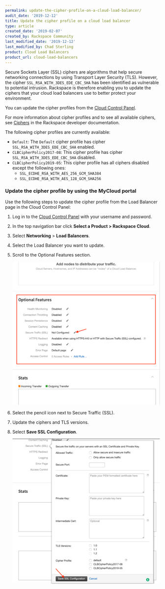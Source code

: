```yaml
---
permalink: update-the-cipher-profile-on-a-cloud-load-balancer/
audit_date: '2019-12-12'
title: Update the cipher profile on a cloud load balancer
type: article
created_date: '2019-02-07'
created_by: Rackspace Community
last_modified_date: '2019-12-12'
last_modified_by: Chad Sterling
product: Cloud Load Balancers
product_url: cloud-load-balancers
---
```


Secure Sockets Layer (SSL) ciphers are algorithms that help secure networking connections by using
Transport Layer Security (TLS). However, the cipher `SSL_RSA_WITH_3DES_EDE_CBC_SHA` has been 
identified as vulnerable to potential intrusion. Rackspace is therefore enabling you to update the 
ciphers that your cloud load balancers use to better protect your environment.

You can update the cipher profiles from the [Cloud Control Panel](https://login.rackspace.com).

For more information about cipher profiles and to see all available ciphers, see [Ciphers](https://developer.rackspace.com/docs/cloud-load-balancers/v1/api-reference/ciphers/) in the Rackspace 
developer documentation.

The following cipher profiles are currently available:

- `Default`: The `Default` cipher profile has cipher `SSL_RSA_WITH_3DES_EDE_CBC_SHA` enabled.
- `CLBCipherPolicy2017-08`: This cipher profile has cipher `SSL_RSA_WITH_3DES_EDE_CBC_SHA` disabled.
- `CLBCipherPolicy2019-05`: This cipher profile has all ciphers disabled except the following ones:
   - `SSL_ECDHE_RSA_WITH_AES_256_GCM_SHA384`
   - `SSL_ECDHE_RSA_WITH_AES_128_GCM_SHA256`

### Update the cipher profile by using the MyCloud portal

Use the following steps to update the cipher profile from the Load Balancer page in the Cloud Control Panel:

1. Log in to the [Cloud Control Panel](https://login.rackspace.com) with your username and password.

2. In the top navigation bar click **Select a Product > Rackspace Cloud**.

3. Select **Networking** > **Load Balancers**.

4. Select the Load Balancer you want to update. 

5. Scroll to the Optional Features section.

   <img src="picture1.png" alt="The Optional Features section" />

6. Select the pencil icon next to Secure Traffic (SSL). 

7. Update the ciphers and TLS versions. 

8. Select **Save SSL Configuration**.

   <img src="picture2.png" alt="The SSL dialog" />
